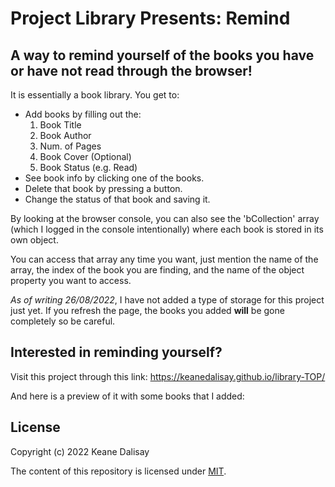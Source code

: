 # Project Library Presents: Remind

## A way to remind yourself of the books you have or have not read through the browser!

It is essentially a book library. You get to:

* Add books by filling out the:
    1. Book Title
    2. Book Author
    3. Num. of Pages
    4. Book Cover (Optional)
    5. Book Status (e.g. Read)
* See book info by clicking one of the books.
* Delete that book by pressing a button.
* Change the status of that book and saving it.

By looking at the browser console, you can also see the 'bCollection' array (which I logged in the console intentionally) where each book is stored in its own object. 

You can access that array any time you want, just mention the name of the array, the index of the book you are finding, and the name of the object property you want to access.

*As of writing 26/08/2022*, I have not added a type of storage for this project just yet. If you refresh the page, the books you added **will** be gone completely so be careful.

## Interested in reminding yourself?

Visit this project through this link: https://keanedalisay.github.io/library-TOP/

And here is a preview of it with some books that I added:



## License

Copyright (c) 2022 Keane Dalisay

The content of this repository is licensed under <a href="LICENSE">MIT</a>.